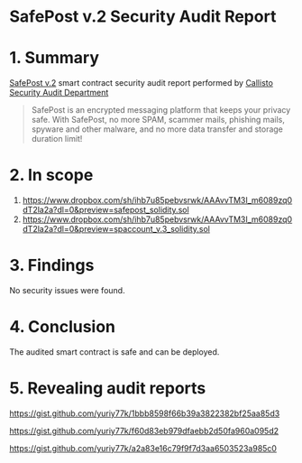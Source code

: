 # SafePost v.2 Security Audit Report

# 1. Summary

[SafePost v.2](https://www.dropbox.com/sh/ihb7u85pebvsrwk/AAAvvTM3I_m6089zq0dT2la2a?dl=0) smart contract security audit report performed by [Callisto Security Audit Department](https://github.com/EthereumCommonwealth/Auditing)

> SafePost is an encrypted messaging platform that keeps your privacy safe. With SafePost, no more SPAM, scammer mails, phishing mails, spyware and other malware, and no more data transfer and storage duration limit!

# 2. In scope

1. https://www.dropbox.com/sh/ihb7u85pebvsrwk/AAAvvTM3I_m6089zq0dT2la2a?dl=0&preview=safepost_solidity.sol
2. https://www.dropbox.com/sh/ihb7u85pebvsrwk/AAAvvTM3I_m6089zq0dT2la2a?dl=0&preview=spaccount_v.3_solidity.sol

# 3. Findings

No security issues were found.

# 4. Conclusion

The audited smart contract is safe and can be deployed.

# 5. Revealing audit reports

https://gist.github.com/yuriy77k/1bbb8598f66b39a3822382bf25aa85d3

https://gist.github.com/yuriy77k/f60d83eb979dfaebb2d50fa960a095d2

https://gist.github.com/yuriy77k/a2a83e16c79f9f7d3aa6503523a985c0
